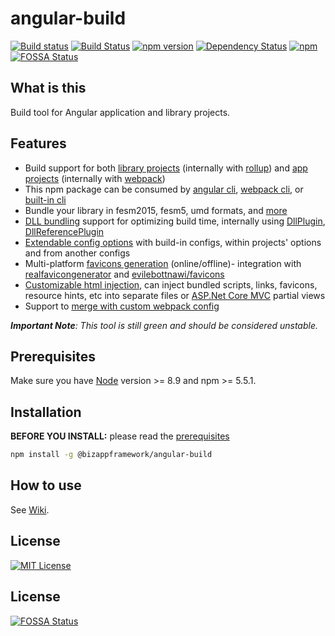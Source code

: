 angular-build
=====================

<!-- Badges section here. -->
[![Build status](https://img.shields.io/appveyor/ci/mmzliveid/angular-build.svg?label=appveyor)](https://ci.appveyor.com/project/mmzliveid/angular-build)
[![Build Status](https://img.shields.io/travis/BizAppFramework/angular-build/master.svg?label=travis)](https://travis-ci.org/BizAppFramework/angular-build)
[![npm version](https://badge.fury.io/js/%40bizappframework%2Fangular-build.svg)](https://badge.fury.io/js/%40bizappframework%2Fangular-build)
[![Dependency Status](https://david-dm.org/bizappframework/angular-build.svg)](https://david-dm.org/bizappframework/angular-build)
[![npm](https://img.shields.io/npm/dm/@bizappframework/angular-build.svg)](https://www.npmjs.com/package/@bizappframework/angular-build)
[![FOSSA Status](https://app.fossa.io/api/projects/git%2Bgithub.com%2Fmmzliveid%2Fangular-build.svg?type=shield)](https://app.fossa.io/projects/git%2Bgithub.com%2Fmmzliveid%2Fangular-build?ref=badge_shield)

What is this
---------------

Build tool for Angular application and library projects.

Features
---------------

- Build support for both [library projects](https://github.com/BizAppFramework/angular-build/wiki/Build-Library-Projects) (internally with [rollup](https://github.com/rollup/rollup)) and [app projects](https://github.com/BizAppFramework/angular-build/wiki/Build-App-Projects) (internally with [webpack](https://github.com/webpack/webpack))
- This npm package can be consumed by [angular cli](https://github.com/BizAppFramework/angular-build/wiki/Angular-CLI-Integration), [webpack cli](https://github.com/BizAppFramework/angular-build/wiki/Webpack-CLI-Integration), or [built-in cli](https://github.com/BizAppFramework/angular-build/wiki/Build-with-Built-in-CLI)
- Bundle your library in fesm2015, fesm5, umd formats, and [more](https://github.com/BizAppFramework/angular-build/wiki/Build-Library-Projects)
- [DLL bundling](https://github.com/BizAppFramework/angular-build/wiki/DLL-Bundling) support for optimizing build time, internally using [DllPlugin](https://github.com/webpack/docs/wiki/list-of-plugins#dllplugin), [DllReferencePlugin](https://github.com/webpack/docs/wiki/list-of-plugins#dllreferenceplugin)
- [Extendable config options](https://github.com/BizAppFramework/angular-build/wiki/Extending-Configs) with build-in configs, within projects' options and from another configs
- Multi-platform [favicons generation](https://github.com/BizAppFramework/angular-build/wiki/Favicons-Generation) (online/offline)- integration with [realfavicongenerator](http://realfavicongenerator.net) and [evilebottnawi/favicons](https://github.com/evilebottnawi/favicons)
- [Customizable html injection](https://github.com/BizAppFramework/angular-build/wiki/Custom-Html-Injection), can inject bundled scripts, links, favicons,  resource hints, etc into separate files or [ASP.Net Core MVC](https://docs.microsoft.com/en-us/aspnet/core/mvc/overview) partial views
- Support to [merge with custom webpack config](https://github.com/BizAppFramework/angular-build/wiki/Merge-with-Custom-Webpack-Config)

***Important Note**: This tool is still green and should be considered unstable.*

Prerequisites
---------------

Make sure you have [Node](https://nodejs.org/en/download/) version >= 8.9 and npm >= 5.5.1.

Installation
---------------

**BEFORE YOU INSTALL:** please read the [prerequisites](#prerequisites)

```bash
npm install -g @bizappframework/angular-build
```

How to use
---------------

See [Wiki](https://github.com/BizAppFramework/angular-build/wiki).

License
---------------

[![MIT License](https://img.shields.io/badge/license-MIT-blue.svg?style=flat)](/LICENSE)


## License
[![FOSSA Status](https://app.fossa.io/api/projects/git%2Bgithub.com%2Fmmzliveid%2Fangular-build.svg?type=large)](https://app.fossa.io/projects/git%2Bgithub.com%2Fmmzliveid%2Fangular-build?ref=badge_large)